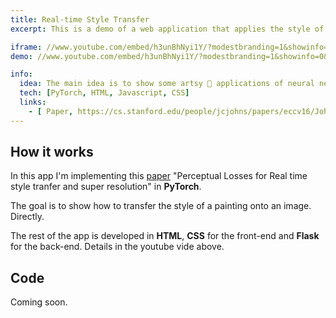 ```yaml
---
title: Real-time Style Transfer
excerpt: This is a demo of a web application that applies the style of a painting directly on an input image. In real time.

iframe: //www.youtube.com/embed/h3unBhNyi1Y/?modestbranding=1&showinfo=0&autohide=1&rel=0
demo: //www.youtube.com/embed/h3unBhNyi1Y/?modestbranding=1&showinfo=0&autohide=1&rel=0

info:
  idea: The main idea is to show some artsy 🎨 applications of neural networks!
  tech: [PyTorch, HTML, Javascript, CSS]
  links:
    - [ Paper, https://cs.stanford.edu/people/jcjohns/papers/eccv16/JohnsonECCV16.pdf ]
---
```


## How it works

In this app I'm implementing this [paper](https://cs.stanford.edu/people/jcjohns/papers/eccv16/JohnsonECCV16.pdf) "Perceptual Losses for Real time style tranfer and super resolution" in **PyTorch**.

The goal is to show how to transfer the style of a painting onto an image. Directly.  

The rest of the app is developed in **HTML**, **CSS** for the front-end and **Flask** for the back-end. Details in the youtube vide above.


## Code 

Coming soon.